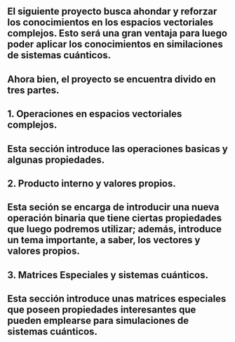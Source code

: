 ## El siguiente proyecto busca ahondar y reforzar los conocimientos en los espacios vectoriales complejos. Esto será una gran ventaja para luego poder aplicar los conocimientos en similaciones de sistemas cuánticos.

## Ahora bien, el proyecto se encuentra divido en tres partes.
##   1. Operaciones en espacios vectoriales complejos.
##       Esta sección introduce las operaciones basicas y algunas propiedades.
##  2. Producto interno y valores propios.
##     Esta seción se encarga de introducir una nueva operación binaria que tiene ciertas propiedades que luego podremos utilizar; además, introduce un tema importante, a saber, los vectores y valores propios.
##  3. Matrices Especiales y sistemas cuánticos.
##     Esta sección introduce unas matrices especiales que poseen propiedades interesantes que pueden emplearse para simulaciones de sistemas cuánticos.
